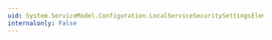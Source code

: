 ```yaml
---
uid: System.ServiceModel.Configuration.LocalServiceSecuritySettingsElement.TimestampValidityDuration
internalonly: False
---
```

